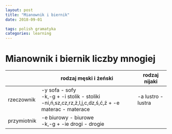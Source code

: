 ```yaml
---
layout: post
title: "Mianownik i biernik"
date: 2018-09-01

tags: polish gramatyka
categories: learning
---
```

# Mianownik i biernik liczby mnogiej

||rodzaj męski i żeński|rodzaj nijaki
|-|-|-|
|rzeczownik|-y sofa - sofy<br>-k,-g + -i stolik - stoliki<br>-ni,ń,sz,cz,rz,ż,l,j,c,dz,ś,ć,ź + -e materac - materace|-a lustro - lustra|
|przymiotnik|-e biurowy - biurowe<br>-k,-g + -ie drogi - drogie|||